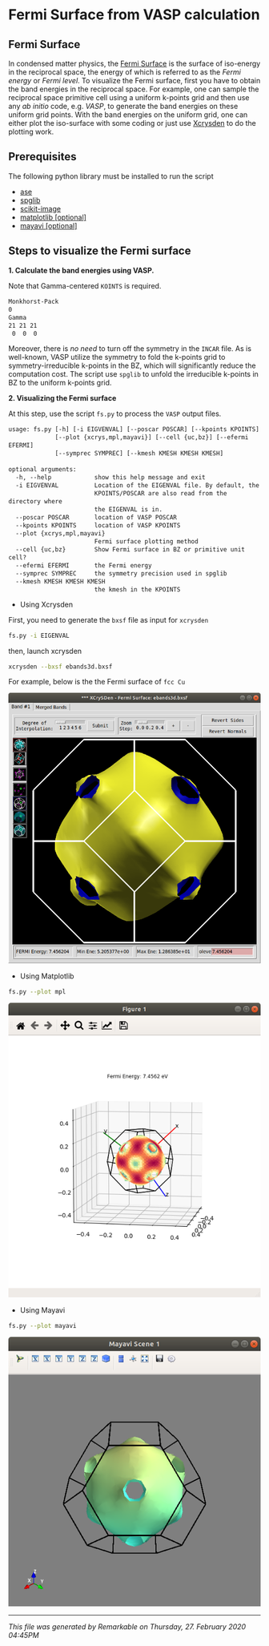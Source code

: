 # Fermi Surface from VASP calculation

## Fermi Surface

In condensed matter physics, the [Fermi Surface](https://en.wikipedia.org/wiki/Fermi_surface) is the surface of iso-energy in the reciprocal space, the energy of which is referred to as the *Fermi energy* or *Fermi level*. To visualize the Fermi surface, first you have to obtain the band energies in the reciprocal space. For example, one can sample the reciprocal space primitive cell using a uniform k-points grid and then use any *ab initio* code, e.g. *VASP*, to generate the band energies on these uniform grid points. With the band energies on the uniform grid, one can either plot the iso-surface with some coding or just use  [Xcrysden](http://www.xcrysden.org/doc/fermi.html) to do the plotting work.

## Prerequisites

The following python library must be installed to run the script

* [ase](https://wiki.fysik.dtu.dk/ase/ase/io/io.html)
* [spglib](https://atztogo.github.io/spglib/)
* [scikit-image](https://scikit-image.org/)
* [matplotlib [optional]](https://matplotlib.org/)
* [mayavi [optional]](https://docs.enthought.com/mayavi/mayavi/)

## Steps to visualize the Fermi surface

**1. Calculate the band energies using VASP.**  

Note that Gamma-centered `KOINTS` is required. 
```
Monkhorst-Pack
0
Gamma
21 21 21
 0  0  0
```
Moreover, there is *no need* to turn off the symmetry in the `INCAR` file. As is well-known, VASP utilize the symmetry to fold the k-points grid to symmetry-irreducible k-points in the BZ, which  will significantly reduce the computation cost. The script use `spglib` to unfold the irreducible k-points in BZ to the uniform k-points grid.


**2. Visualizing the Fermi surface**

At this step, use the script `fs.py` to process the `VASP` output files. 

```
usage: fs.py [-h] [-i EIGVENVAL] [--poscar POSCAR] [--kpoints KPOINTS]
             [--plot {xcrys,mpl,mayavi}] [--cell {uc,bz}] [--efermi EFERMI]
             [--symprec SYMPREC] [--kmesh KMESH KMESH KMESH]

optional arguments:
  -h, --help            show this help message and exit
  -i EIGVENVAL          Location of the EIGENVAL file. By default, the
                        KPOINTS/POSCAR are also read from the directory where
                        the EIGENVAL is in.
  --poscar POSCAR       location of VASP POSCAR
  --kpoints KPOINTS     location of VASP KPOINTS
  --plot {xcrys,mpl,mayavi}
                        Fermi surface plotting method
  --cell {uc,bz}        Show Fermi surface in BZ or primitive unit cell?
  --efermi EFERMI       the Fermi energy
  --symprec SYMPREC     the symmetry precision used in spglib
  --kmesh KMESH KMESH KMESH
                        the kmesh in the KPOINTS

```

+ Using Xcrysden

First, you need to generate the `bxsf` file as input for `xcrysden`

```bash
fs.py -i EIGENVAL
```

then, launch xcrysden

```bash
xcrysden --bxsf ebands3d.bxsf
```

For example, below is the the Fermi surface of `fcc Cu`

![Copper Fermi Surface](examples/copper/fs_xcrysden_screenshot.png)

+ Using Matplotlib

```bash
fs.py --plot mpl
```

![Copper Fermi Surface Mayavi](examples/copper/fs_matplotlib_screenshot.png) 

+ Using Mayavi
```bash
fs.py --plot mayavi
```
![Copper Fermi Surface Mayavi](examples/copper/fs_mayavi_screenshot.png) 

***
_This file was generated by Remarkable on Thursday, 27. February 2020 04:45PM_
